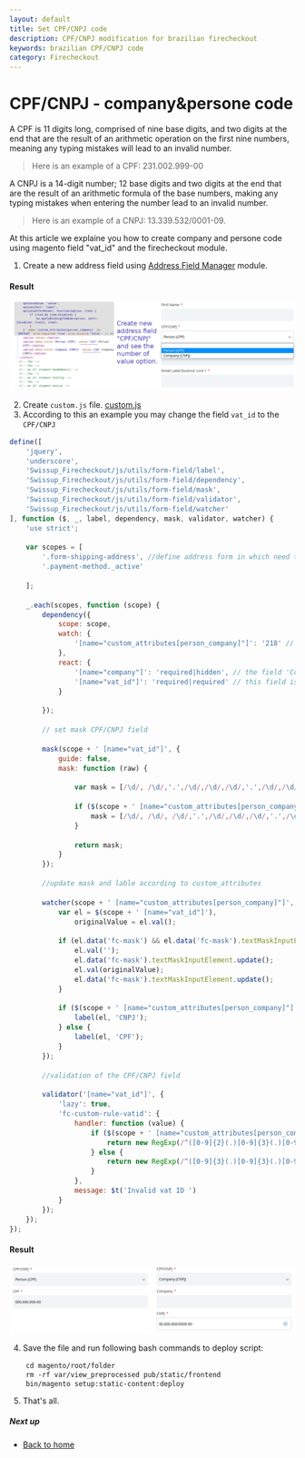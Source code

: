 ```yaml
---
layout: default
title: Set CPF/CNPJ code
description: CPF/CNPJ modification for brazilian firecheckout
keywords: brazilian CPF/CNPJ code
category: Firecheckout
---
```


# CPF/CNPJ - company&persone code

A CPF is 11 digits long, comprised of nine base digits, and two digits at the end that are the result of an arithmetic operation on the first nine numbers, meaning any typing mistakes will lead to an invalid number.
> Here is an example of a CPF: 231.002.999-00

A CNPJ is a 14-digit number; 12 base digits and two digits at the end that are the result of an arithmetic formula of the base numbers, making any typing mistakes when entering the number lead to an invalid number.
> Here is an example of a CNPJ: 13.339.532/0001-09.

 At this article we explaine you how to create company and persone code using magento field "vat_id" and the firecheckout module.

 1. Create a new address field using [Address Field Manager](/m2/extensions/address-field-manager/) module.

#### Result

![custom_attribute_field](/images/m2/firecheckout/brazil/custom_attributes_field.png)

 2. Create `custom.js` file. [custom.js](/m2/extensions/firecheckout/customization/custom-js/)
 3. According to this an example you may change the field `vat_id` to the `CPF/CNPJ`

```js
define([
    'jquery',
    'underscore',
    'Swissup_Firecheckout/js/utils/form-field/label',
    'Swissup_Firecheckout/js/utils/form-field/dependency',
    'Swissup_Firecheckout/js/utils/form-field/mask',
    'Swissup_Firecheckout/js/utils/form-field/validator',
    'Swissup_Firecheckout/js/utils/form-field/watcher'
], function ($, _, label, dependency, mask, validator, watcher) {
    'use strict';

    var scopes = [
        '.form-shipping-address', //define address form in which need to use the CPF/CNPJ code
        '.payment-method._active'

    ];

    _.each(scopes, function (scope) {
        dependency({
            scope: scope,
            watch: {
                '[name="custom_attributes[person_company]"]': '218' // change this value according to your options
            },
            react: {
                '[name="company"]': 'required|hidden', // the field 'Company' will be hidden when choose "Person" code.
                '[name="vat_id"]': 'required|required' // this field is required for both company or persone code
            }

        });

        // set mask CPF/CNPJ field

        mask(scope + ' [name="vat_id"]', {
            guide: false,
            mask: function (raw) {

                var mask = [/\d/, /\d/,'.',/\d/,/\d/,/\d/,'.',/\d/,/\d/,/\d/,'/',/\d/,/\d/,/\d/,/\d/,'-',/\d/,/\d/];

                if ($(scope + ' [name="custom_attributes[person_company]"]').val() == 217) {
                    mask = [/\d/, /\d/, /\d/,'.',/\d/,/\d/,/\d/,'.',/\d/,/\d/,/\d/,'-',/\d/,/\d/];
                }

                return mask;
            }
        });

        //update mask and lable according to custom_attributes

        watcher(scope + ' [name="custom_attributes[person_company]"]', function (value) {
            var el = $(scope + ' [name="vat_id"]'),
                originalValue = el.val();

            if (el.data('fc-mask') && el.data('fc-mask').textMaskInputElement) {
                el.val('');
                el.data('fc-mask').textMaskInputElement.update();
                el.val(originalValue);
                el.data('fc-mask').textMaskInputElement.update();
            }

            if ($(scope + ' [name="custom_attributes[person_company]"]').val() == 218) {
                label(el, 'CNPJ');
            } else {
                label(el, 'CPF');
            }
        });

        //validation of the CPF/CNPJ field

        validator('[name="vat_id"]', {
            'lazy': true,
            'fc-custom-rule-vatid': {
                handler: function (value) {
                    if ($(scope + ' [name="custom_attributes[person_company]"]').val() == 218) {
                        return new RegExp(/^([0-9]{2}(.)[0-9]{3}(.)[0-9]{3}(\/)[0-9]{4}(-)[0-9]{2})$/).test(value);
                    } else {
                        return new RegExp(/^([0-9]{3}(.)[0-9]{3}(.)[0-9]{3}(-)[0-9]{2})$/).test(value);
                    }
                },
                message: $t('Invalid vat ID ')
            }
        });
    });
});
```
#### Result

![cpf_cnpj](/images/m2/firecheckout/brazil/cpf_cnpj.png)

4. Save the file and run following bash commands to deploy script:

```
    cd magento/root/folder
    rm -rf var/view_preprocessed pub/static/frontend
    bin/magento setup:static-content:deploy
```

5. That's all.

##### Next up

 -  [Back to home](/m2/extensions/firecheckout)
